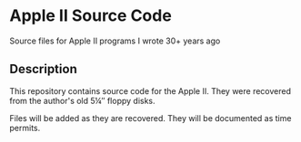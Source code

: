 # Apple II Source Code
Source files for Apple II programs I wrote 30+ years ago

## Description
This repository contains source code for the Apple II. They were recovered from the author's old 5&#188;&#8243; floppy disks.

Files will be added as they are recovered. They will be documented as time permits.

